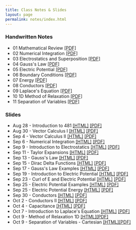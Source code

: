 ```yaml
---
title: Class Notes & Slides
layout: page
permalink: notes/index.html
---
```


### Handwritten Notes

- 01 Mathematical Review [[PDF]](./handwritten/01_Mathematical_Review.pdf)
- 02 Numerical Integration [[PDF]](./handwritten/02_Numerical_Integration.pdf)
- 03 Electrostatics and Superposition [[PDF]](./handwritten/03_Electrostatics_and_Superposition.pdf)
- 04 Gauss's Law [[PDF]](./handwritten/04_Gauss_Law.pdf)
- 05 Electric Potential [[PDF]](./handwritten/05_Electric_Potential.pdf)
- 06 Boundary Conditions [[PDF]](./handwritten/06_Boundary_Conditions.pdf)
- 07 Energy [[PDF]](./handwritten/07_Energy.pdf)
- 08 Conductors [[PDF]](./handwritten/08_Conductors.pdf)
- 09 Laplace's Equation [[PDF]](./handwritten/09_Laplaces_Equation.pdf)
- 10 1D Method of Relaxation [[PDF]](./handwritten/10_Method_of_Relaxation.pdf)
- 11 Separation of Variables [[PDF]](./handwritten/11_Separation_of_Variables_Cartesian.pdf)

### Slides

- Aug 28 - Introduction to 481 [[HTML]](./01-slides.html) [[PDF]](./01-slides.pdf)
- Aug 30 - Vector Calculus I [[HTML]](./02-slides.html) [[PDF]](./02-slides.pdf)
- Sep 4 - Vector Calculus II [[HTML]](./03-slides.html) [[PDF]](./03-slides.pdf)
- Sep 6 - Numerical Integration [[HTML]](./04-slides.html) [[PDF]](./04-slides.pdf)
- Sep 9 - Introduction to Electrostatics [[HTML]](./05-slides.html) [[PDF]](./05-slides.pdf)
- Sep 11 - Taylor Expansions [[HTML]](./06-slides.html) [[PDF]](./06-slides.pdf)
- Sep 13 - Gauss's Law [[HTML]](./07-slides.html) [[PDF]](./07-slides.pdf)
- Sep 15 - Dirac Delta Functions [[HTML]](./08-slides.html) [[PDF]](./08-slides.pdf)
- Sep 17 - Gauss's Law Examples [[HTML]](./09-slides.html) [[PDF]](./09-slides.pdf)
- Sep 19 - Introduction to Electric Potential [[HTML]](./10-slides.html) [[PDF]](./10-slides.pdf)
- Sep 23 - Curl of E and Electric Potential [[HTML]](./11-slides.html) [[PDF]](./11-slides.pdf)
- Sep 25 - Electric Potential Examples [[HTML]](./12-slides.html) [[PDF]](./12-slides.pdf)
- Sep 25 - Electric Potential Energy [[HTML]](./13-slides.html) [[PDF]](./13-slides.pdf)
- Sep 30 - Conductors [[HTML]](./14-slides.html) [[PDF]](./14-slides.pdf)
- Oct 2 - Conductors II [[HTML]](./15-slides.html) [[PDF]](./15-slides.pdf)
- Oct 4 - Capacitance [[HTML]](./16-slides.html) [[PDF]](./16-slides.pdf)
- Oct 7 - Introduction to Laplace's Equation [[HTML]](./17-slides.html) [[PDF]](./17-slides.pdf)
- Oct 9 - Method of Relaxation 1D [[HTML]](./18-slides.html)[[PDF]](./18-slides.pdf)
- Oct 9 - Separation of Variables - Cartesian [[HTML]](./19-slides.html)[[PDF]](./19-slides.pdf)
